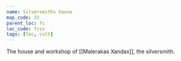 ```yaml
---
name: Silversmiths house
map_code: 31
parent_loc: fc
loc_code: fcss
tags: [loc, cult]
---
```

The house and workshop of [[Malerakas Xandax]], the silversmith.